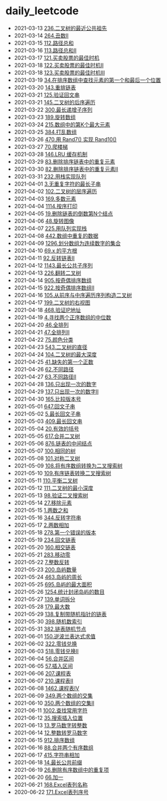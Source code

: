 # daily_leetcode

- 2021-03-13 [236.二叉树的最近公共祖先](236.二叉树的最近公共祖先/solution.py)
- 2021-03-14 [264.丑数II](264.丑数II/solution.py)
- 2021-03-15 [112.路径总和](112.路径总和/solution.py)
- 2021-03-16 [113.路径总和II](113.路径总和II/solution.py)
- 2021-03-17 [121.买卖股票的最佳时机](121.买卖股票的最佳时机/solution.py)
- 2021-03-18 [122.买卖股票的最佳时机II](122.买卖股票的最佳时机II/solution.py)
- 2021-03-18 [123.买卖股票的最佳时机III](123.买卖股票的最佳时机III/solution.py)
- 2021-03-19 [34.在排序数组中查找元素的第一个和最后一个位置](34.在排序数组中查找元素的第一个和最后一个位置/solution.py)
- 2021-03-20 [143.重排链表](143.重排链表/solution.py)
- 2021-03-21 [125.验证回文串](125.验证回文串/solution.py)
- 2021-03-21 [145.二叉树的后序遍历](145.二叉树的后序遍历/solution.py)
- 2021-03-22 [300.最长递增子序列](300.最长递增子序列/solution.py)
- 2021-03-23 [189.旋转数组](189.旋转数组/solution.py)
- 2021-03-24 [215.数组中的第K个最大元素](215.数组中的第K个最大元素/solution.py)
- 2021-03-25 [384.打乱数组](384.打乱数组/solution.py)
- 2021-03-26 [470.用 Rand7() 实现 Rand10()](470.用%20Rand7()%20实现%20Rand10()/solution.py)
- 2021-03-27 [70.爬楼梯](70.爬楼梯/solution.py)
- 2021-03-28 [146.LRU 缓存机制](146.LRU%20缓存机制/solution.py)
- 2021-03-29 [83.删除排序链表中的重复元素](83.删除排序链表中的重复元素/solution.py)
- 2021-03-30 [82.删除排序链表中的重复元素II](82.删除排序链表中的重复元素II/solution.py)
- 2021-03-31 [232.用栈实现队列](232.用栈实现队列/solution.py)
- 2021-04-01 [3.无重复字符的最长子串](3.无重复字符的最长子串/solution.py)
- 2021-04-02 [102.二叉树的层序遍历](102.二叉树的层序遍历/solution.py)
- 2021-04-03 [169.多数元素](169.多数元素/solution.py)
- 2021-04-04 [1114.按序打印](1114.按序打印/solution.py)
- 2021-04-05 [19.删除链表的倒数第N个结点](19.删除链表的倒数第N个结点/solution.py)
- 2021-04-06 [48.旋转图像](48.旋转图像/solution.py)
- 2021-04-07 [225.用队列实现栈](225.用队列实现栈/solution.py)
- 2021-04-08 [442.数组中重复的数据](442.数组中重复的数据/solution.py)
- 2021-04-09 [1296.划分数组为连续数字的集合](1296.划分数组为连续数字的集合/solution.py)
- 2021-04-10 [69.x 的平方根](69.x%20的平方根/solution.py)
- 2021-04-11 [92.反转链表II](92.反转链表II/solution.py)
- 2021-04-12 [1143.最长公共子序列](1143.最长公共子序列/solution.py)
- 2021-04-13 [226.翻转二叉树](226.翻转二叉树/solution.py)
- 2021-04-14 [905.按奇偶排序数组](905.按奇偶排序数组/solution.py)
- 2021-04-15 [922.按奇偶排序数组II](922.按奇偶排序数组II/solution.py)
- 2021-04-16 [105.从前序与中序遍历序列构造二叉树](105.从前序与中序遍历序列构造二叉树/solution.py)
- 2021-04-17 [199.二叉树的右视图](199.二叉树的右视图/solution.py)
- 2021-04-18 [468.验证IP地址](468.验证IP地址/solution.py)
- 2021-04-19 [4.寻找两个正序数组的中位数](4.寻找两个正序数组的中位数/solution.py)
- 2021-04-20 [46.全排列](46.全排列/solution.py)
- 2021-04-21 [47.全排列II](47.全排列II/solution.py)
- 2021-04-22 [75.颜色分类](75.颜色分类/solution.py)
- 2021-04-23 [543.二叉树的直径](543.二叉树的直径/solution.py)
- 2021-04-24 [104.二叉树的最大深度](104.二叉树的最大深度/solution.py)
- 2021-04-25 [41.缺失的第一个正数](41.缺失的第一个正数/solution.py)
- 2021-04-26 [62.不同路径](62.不同路径/solution.py)
- 2021-04-27 [63.不同路径II](63.不同路径II/solution.py)
- 2021-04-28 [136.只出现一次的数字](136.只出现一次的数字/solution.py)
- 2021-04-29 [137.只出现一次的数字II](137.只出现一次的数字II/solution.py)
- 2021-04-30 [165.比较版本号](165.比较版本号/solution.py)
- 2021-05-01 [647.回文子串](647.回文子串/solution.py)
- 2021-05-02 [5.最长回文子串](5.最长回文子串/solution.py)
- 2021-05-03 [409.最长回文串](409.最长回文串/solution.py)
- 2021-05-04 [20.有效的括号](20.有效的括号/solution.py)
- 2021-05-05 [617.合并二叉树](617.合并二叉树/solution.py)
- 2021-05-06 [876.链表的中间结点](876.链表的中间结点/solution.py)
- 2021-05-07 [100.相同的树](100.相同的树/solution.py)
- 2021-05-08 [101.对称二叉树](101.对称二叉树/solution.py)
- 2021-05-09 [108.将有序数组转换为二叉搜索树](108.将有序数组转换为二叉搜索树/solution.py)
- 2021-05-10 [109.有序链表转换二叉搜索树](109.有序链表转换二叉搜索树/solution.py)
- 2021-05-11 [110.平衡二叉树](110.平衡二叉树/solution.py)
- 2021-05-12 [111.二叉树的最小深度](111.二叉树的最小深度/solution.py)
- 2021-05-13 [98.验证二叉搜索树](98.验证二叉搜索树/solution.py)
- 2021-05-14 [27.移除元素](27.移除元素/solution.py)
- 2021-05-15 [1.两数之和](1.两数之和/solution.py)
- 2021-05-16 [344.反转字符串](344.反转字符串/solution.py)
- 2021-05-17 [2.两数相加](2.两数相加/solution.py)
- 2021-05-18 [278.第一个错误的版本](278.第一个错误的版本/solution.py)
- 2021-05-19 [234.回文链表](234.回文链表/solution.py)
- 2021-05-20 [160.相交链表](160.相交链表/solution.py)
- 2021-05-21 [283.移动零](283.移动零/solution.py)
- 2021-05-22 [7.整数反转](7.整数反转/solution.py)
- 2021-05-23 [200.岛屿数量](200.岛屿数量/solution.py)
- 2021-05-24 [463.岛屿的周长](463.岛屿的周长/solution.py)
- 2021-05-25 [695.岛屿的最大面积](695.岛屿的最大面积/solution.py)
- 2021-05-26 [1254.统计封闭岛屿的数目](1254.统计封闭岛屿的数目/solution.py)
- 2021-05-27 [139.单词拆分](139.单词拆分/solution.py)
- 2021-05-28 [179.最大数](179.最大数/solution.py)
- 2021-05-29 [138.复制带随机指针的链表](138.复制带随机指针的链表/solution.py)
- 2021-05-30 [398.随机数索引](398.随机数索引/solution.py)
- 2021-05-31 [382.链表随机节点](382.链表随机节点/solution.py)
- 2021-06-01 [150.逆波兰表达式求值](150.逆波兰表达式求值/solution.py)
- 2021-06-02 [322.零钱兑换](322.零钱兑换/solution.py)
- 2021-06-03 [518.零钱兑换II](518.零钱兑换II/solution.py)
- 2021-06-04 [56.合并区间](56.合并区间/solution.py)
- 2021-06-05 [57.插入区间](57.插入区间/solution.py)
- 2021-06-06 [207.课程表](207.课程表/solution.py)
- 2021-06-07 [210.课程表II](210.课程表II/solution.py)
- 2021-06-08 [1462.课程表IV](1462.课程表IV/solution.py)
- 2021-06-09 [349.两个数组的交集](349.两个数组的交集/solution.py)
- 2021-06-10 [350.两个数组的交集II](350.两个数组的交集II/solution.py)
- 2021-06-11 [1002.查找常用字符](1002.查找常用字符/solution.py)
- 2021-06-12 [35.搜索插入位置](35.搜索插入位置/solution.py)
- 2021-06-13 [13.罗马数字转整数](13.罗马数字转整数/solution.py)
- 2021-06-14 [12.整数转罗马数字](12.整数转罗马数字/solution.py)
- 2021-06-15 [912.排序数组](912.排序数组/solution.py)
- 2021-06-16 [88.合并两个有序数组](88.合并两个有序数组/solution.py)
- 2021-06-17 [415.字符串相加](415.字符串相加/solution.py)
- 2021-06-18 [14.最长公共前缀](14.最长公共前缀/solution.py)
- 2021-06-19 [26.删除有序数组中的重复项](26.删除有序数组中的重复项/solution.py)
- 2021-06-20 [66.加一](66.加一/solution.py)
- 2021-06-21 [168.Excel表列名称](168.Excel表列名称/solution.py)
- 2020-06-22 [171.Excel表列序号](171.Excel表列序号/solution.py)
